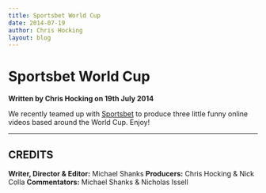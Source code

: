 ```yaml
---
title: Sportsbet World Cup
date: 2014-07-19
author: Chris Hocking
layout: blog
---
```

# Sportsbet World Cup

**Written by Chris Hocking on 19th July 2014**

We recently teamed up with [Sportsbet](https://www.youtube.com/user/sportsbetcomau) to produce three little funny online videos based around the World Cup. Enjoy!

---

## CREDITS

**Writer, Director & Editor:** Michael Shanks
**Producers:** Chris Hocking & Nick Colla
**Commentators:** Michael Shanks & Nicholas Issell